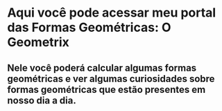 <h1>Aqui você pode acessar meu portal das Formas Geométricas: O Geometrix</h1>
<h2>Nele você poderá calcular algumas formas geométricas e ver algumas curiosidades sobre formas geométricas que estão presentes em nosso dia a dia.</h2>
